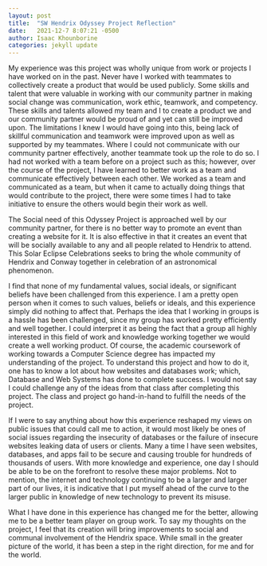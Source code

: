 ```yaml
---
layout: post
title:  "SW Hendrix Odyssey Project Reflection"
date:   2021-12-7 8:07:21 -0500
author: Isaac Khounborine
categories: jekyll update
---
```


My experience was this project was wholly unique from work or projects
I have worked on in the past. Never have I worked with teammates to
collectively create a product that would be used publicly. Some skills
and talent that were valuable in working with our community partner in
making social change was communication, work ethic, teamwork, and competency.
These skills and talents allowed my team and I to create a product we and our
community partner would be proud of and yet can still be improved upon. The
limitations I knew I would have going into this, being lack of skillful
communication and teamwork were improved upon as well as supported by my
teammates. Where I could not communicate with our community partner effectively,
another teammate took up the role to do so. I had not worked with a team before
on a project such as this; however, over the course of the project, I have
learned to better work as a team and communicate effectively between each other.
We worked as a team and communicated as a team, but when it came to actually
doing things that would contribute to the project, there were some times I had
to take initiative to ensure the others would begin their work as well.

The Social need of this Odyssey Project is approached well by our community
partner, for there is no better way to promote an event than creating a website
for it. It is also effective in that it creates an event that will be socially
available to any and all people related to Hendrix to attend. This Solar Eclipse
Celebrations seeks to bring the whole community of Hendrix and Conway together in
celebration of an astronomical phenomenon.

I find that none of my fundamental values, social ideals, or significant beliefs
have been challenged from this experience. I am a pretty open person when it comes
to such values, beliefs or ideals, and this experience simply did nothing to affect
that. Perhaps the idea that I working in groups is a hassle has been challenged,
since my group has worked pretty efficiently and well together. I could interpret
it as being the fact that a group all highly interested in this field of work and
knowledge working together we would create a well working product. Of course, the
academic coursework of working towards a Computer Science degree has impacted my
understanding of the project. To understand this project and how to do it, one
has to know a lot about how websites and databases work; which, Database and Web
Systems has done to complete success. I would not say I could challenge any of the
ideas from that class after completing this project. The class and project go
hand-in-hand to fulfill the needs of the project.

If I were to say anything about how this experience reshaped my views on public
issues that could call me to action, it would most likely be ones of social issues
regarding the insecurity of databases or the failure of insecure websites leaking
data of users or clients. Many a time I have seen websites, databases, and apps
fail to be secure and causing trouble for hundreds of thousands of users. With more
knowledge and experience, one day I should be able to be on the forefront to
resolve these major problems. Not to mention, the internet and technology continuing
to be a larger and larger part of our lives, it is indicative that I put myself ahead
of the curve to the larger public in knowledge of new technology to prevent its
misuse.

What I have done in this experience has changed me for the better, allowing me to
be a better team player on group work. To say my thoughts on the project, I feel
that its creation will bring improvements to social and communal involvement of the
Hendrix space. While small in the greater picture of the world, it has been a step
in the right direction, for me and for the world.

